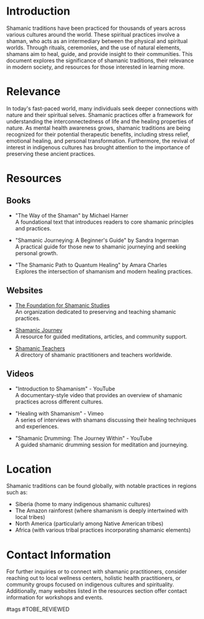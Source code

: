 # Introduction

Shamanic traditions have been practiced for thousands of years across various cultures around the world. These spiritual practices involve a shaman, who acts as an intermediary between the physical and spiritual worlds. Through rituals, ceremonies, and the use of natural elements, shamans aim to heal, guide, and provide insight to their communities. This document explores the significance of shamanic traditions, their relevance in modern society, and resources for those interested in learning more.

# Relevance

In today's fast-paced world, many individuals seek deeper connections with nature and their spiritual selves. Shamanic practices offer a framework for understanding the interconnectedness of life and the healing properties of nature. As mental health awareness grows, shamanic traditions are being recognized for their potential therapeutic benefits, including stress relief, emotional healing, and personal transformation. Furthermore, the revival of interest in indigenous cultures has brought attention to the importance of preserving these ancient practices.

# Resources

## Books

- "The Way of the Shaman" by Michael Harner  
  A foundational text that introduces readers to core shamanic principles and practices.

- "Shamanic Journeying: A Beginner's Guide" by Sandra Ingerman  
  A practical guide for those new to shamanic journeying and seeking personal growth.

- "The Shamanic Path to Quantum Healing" by Amara Charles  
  Explores the intersection of shamanism and modern healing practices.

## Websites

- [The Foundation for Shamanic Studies](https://www.shamanism.org)  
  An organization dedicated to preserving and teaching shamanic practices.

- [Shamanic Journey](https://www.shamanicjourney.com)  
  A resource for guided meditations, articles, and community support.

- [Shamanic Teachers](https://www.shamanicteachers.com)  
  A directory of shamanic practitioners and teachers worldwide.

## Videos

- "Introduction to Shamanism" - YouTube  
  A documentary-style video that provides an overview of shamanic practices across different cultures.

- "Healing with Shamanism" - Vimeo  
  A series of interviews with shamans discussing their healing techniques and experiences.

- "Shamanic Drumming: The Journey Within" - YouTube  
  A guided shamanic drumming session for meditation and journeying.

# Location

Shamanic traditions can be found globally, with notable practices in regions such as:

- Siberia (home to many indigenous shamanic cultures)
- The Amazon rainforest (where shamanism is deeply intertwined with local tribes)
- North America (particularly among Native American tribes)
- Africa (with various tribal practices incorporating shamanic elements)

# Contact Information

For further inquiries or to connect with shamanic practitioners, consider reaching out to local wellness centers, holistic health practitioners, or community groups focused on indigenous cultures and spirituality. Additionally, many websites listed in the resources section offer contact information for workshops and events.

#tags 
#TOBE_REVIEWED
